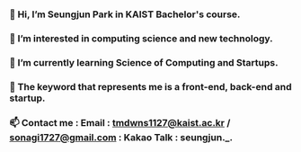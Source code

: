 ### 👋 Hi, I’m Seungjun Park in KAIST Bachelor's course.
### 👀 I’m interested in computing science and new technology.
### 🌱 I’m currently learning Science of Computing and Startups.
### 💞️ The keyword that represents me is a front-end, back-end and startup.
### 📫 Contact me : Email : tmdwns1127@kaist.ac.kr / sonagi1727@gmail.com : Kakao Talk : seungjun._.
<!--
**Seungjun1127/Seungjun1127** is a ✨ _special_ ✨ repository because its `README.md` (this file) appears on your GitHub profile.

Here are some ideas to get you started:

- 🔭 I’m currently working on ...
- 🌱 I’m currently learning ...
- 👯 I’m looking to collaborate on ...
- 🤔 I’m looking for help with ...
- 💬 Ask me about ...
- 📫 How to reach me: ...
- 😄 Pronouns: ...
- ⚡ Fun fact: ...
-->
